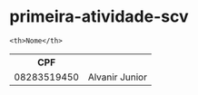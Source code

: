 # primeira-atividade-scv

<table>
  <tr>
    <th>CPF</th>

    <th>Nome</th>
  </tr>
  <tr>
    <td>08283519450</td>
    <td>Alvanir Junior</td>
  </tr>
</table>
